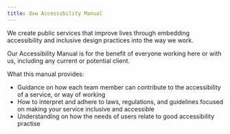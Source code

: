 ```yaml
---
title: dxw Accessibility Manual
---
```

We create public services that improve lives through embedding accessibility and inclusive design practices into the way we work. 

Our Accessibility Manual is for the benefit of everyone working here or with us, including any current or potential client.

What this manual provides:

* Guidance on how each team member can contribute to the accessibility of a service, or way of working
* How to interpret and adhere to laws, regulations, and guidelines focused on making your service inclusive and accessible
* Understanding on how the needs of users relate to good accessibility practise